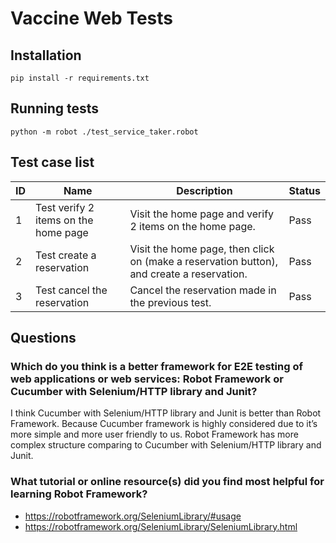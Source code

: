 # Vaccine Web Tests

## Installation

```
pip install -r requirements.txt
```

## Running tests

```
python -m robot ./test_service_taker.robot
```

## Test case list
| ID | Name                                 | Description                                                                               | Status |
|----|--------------------------------------|-------------------------------------------------------------------------------------------|--------|
| 1  | Test verify 2 items on the home page | Visit the home page and verify 2 items on the home page.                                  | Pass   |
| 2  | Test create a reservation            | Visit the home page, then click on (make a reservation button), and create a reservation. | Pass   |
| 3  | Test cancel the reservation          | Cancel the reservation made in the previous test.                                         | Pass   |

## Questions

### Which do you think is a better framework for E2E testing of web applications or web services: Robot Framework or Cucumber with Selenium/HTTP library and Junit?     
I think Cucumber with Selenium/HTTP library and Junit is better than Robot Framework. Because Cucumber framework is highly considered due to it’s more simple and more user friendly to us. Robot Framework has more complex structure comparing to Cucumber with Selenium/HTTP library and Junit.    


### What tutorial or online resource(s) did you find most helpful for learning Robot Framework?
- https://robotframework.org/SeleniumLibrary/#usage
- https://robotframework.org/SeleniumLibrary/SeleniumLibrary.html